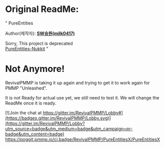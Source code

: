 # Original ReadMe:

" PureEntities

Author(제작자): **[SW승원(milk0417)](https://github.com/milk0417)**  

Sorry, This project is deprecated  
[PureEntities-Nukkit](https://github.com/SW-Team/PureEntities) "

# Not Anymore!

RevivalPMMP is taking it up again and trying to get it to work again for PMMP "Unleashed".

It is not Ready for actual use yet, we still need to test it. We will change the ReadMe once it is ready.

[![Join the chat at https://gitter.im/RevivalPMMP/Lobby#](https://badges.gitter.im/RevivalPMMP/Lobby.svg)](https://gitter.im/RevivalPMMP/Lobby?utm_source=badge&utm_medium=badge&utm_campaign=pr-badge&utm_content=badge)
https://poggit.pmmp.io/ci.badge/RevivalPMMP/PureEntitiesX/PureEntitiesX
